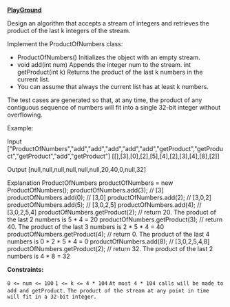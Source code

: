 **[PlayGround](https://leetcode.com/problems/product-of-the-last-k-numbers/)**


Design an algorithm that accepts a stream of integers and retrieves the product of the last k integers of the stream.

Implement the ProductOfNumbers class:

- ProductOfNumbers() Initializes the object with an empty stream.
- void add(int num) Appends the integer num to the stream.
int getProduct(int k) Returns the product of the last k numbers in the current list. 
- You can assume that always the current list has at least k numbers.


The test cases are generated so that, at any time, the product of any contiguous sequence of numbers will fit into a single 32-bit integer without overflowing.

 

Example:

Input
["ProductOfNumbers","add","add","add","add","add","getProduct","getProduct","getProduct","add","getProduct"]
[[],[3],[0],[2],[5],[4],[2],[3],[4],[8],[2]]

Output
[null,null,null,null,null,null,20,40,0,null,32]

Explanation
ProductOfNumbers productOfNumbers = new ProductOfNumbers();
productOfNumbers.add(3);        // [3]
productOfNumbers.add(0);        // [3,0]
productOfNumbers.add(2);        // [3,0,2]
productOfNumbers.add(5);        // [3,0,2,5]
productOfNumbers.add(4);        // [3,0,2,5,4]
productOfNumbers.getProduct(2); // return 20. The product of the last 2 numbers is 5 * 4 = 20
productOfNumbers.getProduct(3); // return 40. The product of the last 3 numbers is 2 * 5 * 4 = 40
productOfNumbers.getProduct(4); // return 0. The product of the last 4 numbers is 0 * 2 * 5 * 4 = 0
productOfNumbers.add(8);        // [3,0,2,5,4,8]
productOfNumbers.getProduct(2); // return 32. The product of the last 2 numbers is 4 * 8 = 32 
 

**Constraints:**

`0 <= num <= 100`
`1 <= k <= 4 * 104`
`At most 4 * 104 calls will be made to add and getProduct.`
`The product of the stream at any point in time will fit in a 32-bit integer.`

